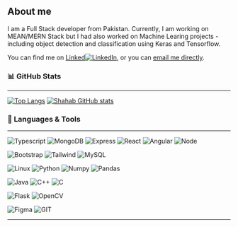 ## About me
I am a Full Stack developer from Pakistan. Currently, I am working on MEAN/MERN Stack but I had also worked on Machine Learing projects - including object detection and classification using Keras and Tensorflow.

You can find me on [Linked](https://www.linkedin.com/in/shahab-bangash/)[![LinkedIn][1.1]][1], or you can [email me directly](shahabbng1999@gmail.com).

### 📊 GitHub Stats
***
[![Top Langs](https://github-readme-stats.vercel.app/api/top-langs/?username=ShahabBngsh)](https://github.com/ShahabBngsh/github-readme-stats&count_private=true) [![Shahab GitHub stats](https://github-readme-stats.vercel.app/api?username=ShahabBngsh&count_private=true&hide=issues,contribs,stars&show_icons=true)](https://github.com/ShahabBngsh/github-readme-stats)

### 🔧 Languages & Tools
***
![Typescript](https://img.shields.io/badge/Language-Typescript-informational?style=for-the-badge&logo=typescript&logoColor=white)
![MongoDB](https://img.shields.io/badge/DB-MongoDB-informational?style=for-the-badge&logo=mongodb&logoColor=white)
![Express](https://img.shields.io/badge/Framework-Express-informational?style=for-the-badge&logo=express&logoColor=white)
![React](https://img.shields.io/badge/Framework-React-informational?style=for-the-badge&logo=react&logoColor=white)
![Angular](https://img.shields.io/badge/Framework-Angular-informational?style=for-the-badge&logo=angular&logoColor=white)
![Node](https://img.shields.io/badge/Framework-Node-informational?style=for-the-badge&logo=node.js&logoColor=white)

![Bootstrap](https://img.shields.io/badge/Framework-Bootstrap-informational?style=for-the-badge&logo=bootstrap&logoColor=white)
![Tailwind](https://img.shields.io/badge/Framework-TailwindCSS-informational?style=for-the-badge&logo=tailwind-css&logoColor=white)
![MySQL](https://img.shields.io/badge/DB-MySQL-informational?style=for-the-badge&logo=mysql&logoColor=white)

![Linux](https://img.shields.io/badge/OS-Linux-informational?style=for-the-badge&logo=linux&logoColor=white)
![Python](https://img.shields.io/badge/Language-Python-informational?style=for-the-badge&logo=python&logoColor=white)
![Numpy](https://img.shields.io/badge/ML-Numpy-informational?style=for-the-badge&logo=numpy&logoColor=white)
![Pandas](https://img.shields.io/badge/ML-Pandas-informational?style=for-the-badge&logo=pandas&logoColor=white)

![Java](https://img.shields.io/badge/Language-Java-informational?style=for-the-badge&logo=java&logoColor=white)
![C++](https://img.shields.io/badge/Language-C++-informational?style=for-the-badge&logo=cpp&logoColor=white)
![C](https://img.shields.io/badge/Language-C-informational?style=for-the-badge&logo=c&logoColor=white)

![Flask](https://img.shields.io/badge/Framework-Flask-informational?style=for-the-badge&logo=flask&logoColor=white)
![OpenCV](https://img.shields.io/badge/Library-OpenCV-informational?style=for-the-badge&logo=opencv&logoColor=white)

![Figma](https://img.shields.io/badge/Design-Figma-informational?style=for-the-badge&logo=figma&logoColor=white)
![GIT](https://img.shields.io/badge/VersionControl-GIT-informational?style=for-the-badge&logo=git&logoColor=white)

---

<!-- Icons -->

[1.1]: https://raw.githubusercontent.com/MartinHeinz/MartinHeinz/master/linkedin-3-16.png (LinkedIn icon without padding)


<!-- Links to your social media accounts -->

[1]: https://www.linkedin.com/in/shahab-bangash/

